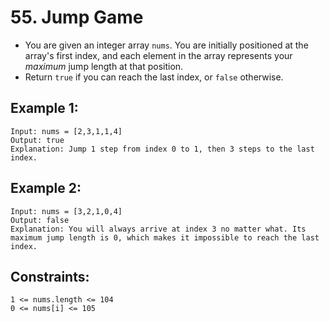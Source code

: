 # 55. Jump Game

- You are given an integer array `nums`. You are initially positioned at the array's first index, and each element in the array represents your _maximum_ jump length at that position.
- Return `true` if you can reach the last index, or `false` otherwise.



## Example 1:
```
Input: nums = [2,3,1,1,4]
Output: true
Explanation: Jump 1 step from index 0 to 1, then 3 steps to the last index.
```

## Example 2:
```
Input: nums = [3,2,1,0,4]
Output: false
Explanation: You will always arrive at index 3 no matter what. Its maximum jump length is 0, which makes it impossible to reach the last index.
```

## Constraints:

    1 <= nums.length <= 104
    0 <= nums[i] <= 105

